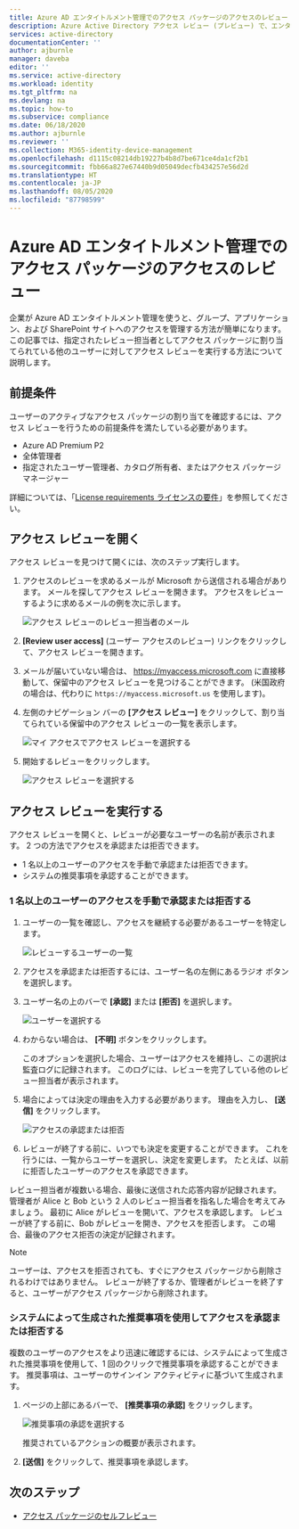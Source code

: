 ```yaml
---
title: Azure AD エンタイトルメント管理でのアクセス パッケージのアクセスのレビュー
description: Azure Active Directory アクセス レビュー (プレビュー) で、エンタイトルメント管理アクセス パッケージのアクセス レビューを行う方法について説明します。
services: active-directory
documentationCenter: ''
author: ajburnle
manager: daveba
editor: ''
ms.service: active-directory
ms.workload: identity
ms.tgt_pltfrm: na
ms.devlang: na
ms.topic: how-to
ms.subservice: compliance
ms.date: 06/18/2020
ms.author: ajburnle
ms.reviewer: ''
ms.collection: M365-identity-device-management
ms.openlocfilehash: d1115c08214db19227b4b8d7be671ce4da1cf2b1
ms.sourcegitcommit: fbb66a827e67440b9d05049decfb434257e56d2d
ms.translationtype: HT
ms.contentlocale: ja-JP
ms.lasthandoff: 08/05/2020
ms.locfileid: "87798599"
---
```

# <a name="review-access-of-an-access-package-in-azure-ad-entitlement-management"></a>Azure AD エンタイトルメント管理でのアクセス パッケージのアクセスのレビュー

企業が Azure AD エンタイトルメント管理を使うと、グループ、アプリケーション、および SharePoint サイトへのアクセスを管理する方法が簡単になります。 この記事では、指定されたレビュー担当者としてアクセス パッケージに割り当てられている他のユーザーに対してアクセス レビューを実行する方法について説明します。

## <a name="prerequisites"></a>前提条件

ユーザーのアクティブなアクセス パッケージの割り当てを確認するには、アクセス レビューを行うための前提条件を満たしている必要があります。
- Azure AD Premium P2
- 全体管理者
- 指定されたユーザー管理者、カタログ所有者、またはアクセス パッケージ マネージャー

詳細については、「[License requirements ライセンスの要件](entitlement-management-overview.md#license-requirements)」を参照してください。


## <a name="open-the-access-review"></a>アクセス レビューを開く

アクセス レビューを見つけて開くには、次のステップ実行します。

1. アクセスのレビューを求めるメールが Microsoft から送信される場合があります。 メールを探してアクセス レビューを開きます。 アクセスをレビューするように求めるメールの例を次に示します。
    
    ![アクセス レビューのレビュー担当者のメール](./media/entitlement-management-access-reviews-review-access/review-access-reviewer-email.png)

1. **[Review user access]** \(ユーザー アクセスのレビュー) リンクをクリックして、アクセス レビューを開きます。 

1. メールが届いていない場合は、 https://myaccess.microsoft.com に直接移動して、保留中のアクセス レビューを見つけることができます。  (米国政府の場合は、代わりに `https://myaccess.microsoft.us` を使用します)。

1. 左側のナビゲーション バーの **[アクセス レビュー]** をクリックして、割り当てられている保留中のアクセス レビューの一覧を表示します。
    
    ![マイ アクセスでアクセス レビューを選択する](./media/entitlement-management-access-reviews-review-access/review-access-myaccess-select-access-review.png)

1. 開始するレビューをクリックします。
    
    ![アクセス レビューを選択する](./media/entitlement-management-access-reviews-review-access/review-access-select-access-review.png)

## <a name="perform-the-access-review"></a>アクセス レビューを実行する

アクセス レビューを開くと、レビューが必要なユーザーの名前が表示されます。 2 つの方法でアクセスを承認または拒否できます。
- 1 名以上のユーザーのアクセスを手動で承認または拒否できます。
- システムの推奨事項を承認することができます。

### <a name="manually-approve-or-deny-access-for-one-or-more-users"></a>1 名以上のユーザーのアクセスを手動で承認または拒否する
1. ユーザーの一覧を確認し、アクセスを継続する必要があるユーザーを特定します。

    ![レビューするユーザーの一覧](./media/entitlement-management-access-reviews-review-access/review-access-list-of-users.png)

1. アクセスを承認または拒否するには、ユーザー名の左側にあるラジオ ボタンを選択します。

1. ユーザー名の上のバーで **[承認]** または **[拒否]** を選択します。

    ![ユーザーを選択する](./media/entitlement-management-access-reviews-review-access/review-access-select-users.png)

1. わからない場合は、 **[不明]** ボタンをクリックします。

    このオプションを選択した場合、ユーザーはアクセスを維持し、この選択は監査ログに記録されます。 このログには、レビューを完了している他のレビュー担当者が表示されます。

1. 場合によっては決定の理由を入力する必要があります。 理由を入力し、 **[送信]** をクリックします。

    ![アクセスの承認または拒否](./media/entitlement-management-access-reviews-review-access/review-access-decision-approve.png)

1. レビューが終了する前に、いつでも決定を変更することができます。 これを行うには、一覧からユーザーを選択し、決定を変更します。 たとえば、以前に拒否したユーザーのアクセスを承認できます。

レビュー担当者が複数いる場合、最後に送信された応答内容が記録されます。 管理者が Alice と Bob という 2 人のレビュー担当者を指名した場合を考えてみましょう。 最初に Alice がレビューを開いて、アクセスを承認します。 レビューが終了する前に、Bob がレビューを開き、アクセスを拒否します。 この場合、最後のアクセス拒否の決定が記録されます。

>[!NOTE]
>ユーザーは、アクセスを拒否されても、すぐにアクセス パッケージから削除されるわけではありません。 レビューが終了するか、管理者がレビューを終了すると、ユーザーがアクセス パッケージから削除されます。

### <a name="approve-or-deny-access-using-the-system-generated-recommendations"></a>システムによって生成された推奨事項を使用してアクセスを承認または拒否する

複数のユーザーのアクセスをより迅速に確認するには、システムによって生成された推奨事項を使用して、1 回のクリックで推奨事項を承認することができます。 推奨事項は、ユーザーのサインイン アクティビティに基づいて生成されます。

1.  ページの上部にあるバーで、 **[推奨事項の承認]** をクリックします。
    
    ![推奨事項の承認を選択する](./media/entitlement-management-access-reviews-review-access/review-access-use-recommendations.png)
    
    推奨されているアクションの概要が表示されます。

1.  **[送信]** をクリックして、推奨事項を承認します。

## <a name="next-steps"></a>次のステップ

- [アクセス パッケージのセルフレビュー](entitlement-management-access-reviews-self-review.md)